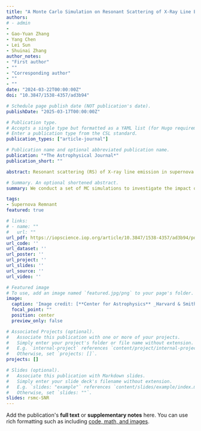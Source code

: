 ```yaml
---
title: "A Monte Carlo Simulation on Resonant Scattering of X-Ray Line Emission in Supernova Remnants"
authors:
# - admin
-
- Gao-Yuan Zhang
- Yang Chen
- Lei Sun
- Shuinai Zhang
author_notes:
- "First author"
- ""
- "Corresponding author"
- ""
- ""
date: "2024-03-22T00:00:00Z"
doi: "10.3847/1538-4357/ad3b94"

# Schedule page publish date (NOT publication's date).
publishDate: "2025-03-17T00:00:00Z"

# Publication type.
# Accepts a single type but formatted as a YAML list (for Hugo requirements).
# Enter a publication type from the CSL standard.
publication_types: ["article-journal"]

# Publication name and optional abbreviated publication name.
publication: "*The Astrophysical Journal*"
publication_short: ""

abstract: Resonant scattering (RS) of X-ray line emission in supernova remnants (SNRs) may modify the observed line profiles and fluxes and has a potential impact on estimating the physical properties of the hot gas and hence on understanding the SNR physics, but has not been theoretically modeled ever. Here we present our Monte Carlo simulation of the RS effect on X-ray resonant-line emission, typified by the O vii Heα r line, from SNRs. We employ the physical conditions characterized by the Sedov–Taylor solution and some basic parameters similar to those in Cygnus Loop. We show that the impact of the RS effect is most significant near the edge of the remnant. The line profiles are predicted to be asymmetric because of different temperatures and photon production efficiencies of the expanding gas at different radii. We also predict the surface brightness of the line emission would decrease in the outer projected region but is slightly enhanced in the inner. The G-ratio of the O vii Heα triplet can be effectively elevated by RS in the outer region. We show that the RS effect of the O vii Heα r line in the southwestern boundary region of Cygnus Loop is nonnegligible. The observed O vii G-ratio of ∼1.8 of the region could be achieved with RS taken into account for properly elevated O abundance from the previous estimates. Additional simulation performed for the SNRs in ejecta-dominated phases like Cas A shows that RS in the shocked ejecta may have some apparent effects on the observational properties of oxygen-resonant lines.

# Summary. An optional shortened abstract.
summary: We conduct a set of MC simulations to investigate the impact of the RS effect on the soft X-ray resonant-line emission (typified by O VII Heα r) from SNRs. The spatial distribution of the physical conditions is characterized by the ST self-similar solution, and the basic parameters used for modeling are generally similar to those of Cygnus Loop. 

tags:
- Supernova Remnant
featured: true

# links:
# - name: ""
#   url: ""
url_pdf: https://iopscience.iop.org/article/10.3847/1538-4357/ad3b94/pdf
url_code: ''
url_dataset: ''
url_poster: ''
url_project: ''
url_slides: ''
url_source: ''
url_video: ''

# Featured image
# To use, add an image named `featured.jpg/png` to your page's folder. 
image:
  caption: 'Image credit: [**Center for Astrophysics** _Harvard & Smithsonian_](https://www.cfa.harvard.edu/news/cygnus-loop)'
  focal_point: ""
  position: center
  preview_only: false

# Associated Projects (optional).
#   Associate this publication with one or more of your projects.
#   Simply enter your project's folder or file name without extension.
#   E.g. `internal-project` references `content/project/internal-project/index.md`.
#   Otherwise, set `projects: []`.
projects: []

# Slides (optional).
#   Associate this publication with Markdown slides.
#   Simply enter your slide deck's filename without extension.
#   E.g. `slides: "example"` references `content/slides/example/index.md`.
#   Otherwise, set `slides: ""`.
slides: rsmc-SNR
---
```


<!-- {{% callout note %}}
Click the *Cite* button above to demo the feature to enable visitors to import publication metadata into their reference management software.
{{% /callout %}}

{{% callout note %}}
Create your slides in Markdown - click the *Slides* button to check out the example.
{{% /callout %}} -->

Add the publication's **full text** or **supplementary notes** here. You can use rich formatting such as including [code, math, and images](https://docs.hugoblox.com/content/writing-markdown-latex/).
